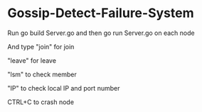 # Gossip-Detect-Failure-System


Run go build Server.go and then go run Server.go on each node

And type "join" for join

"leave" for leave

"lsm" to check member

"IP" to check local IP and port number

CTRL+C to crash node

